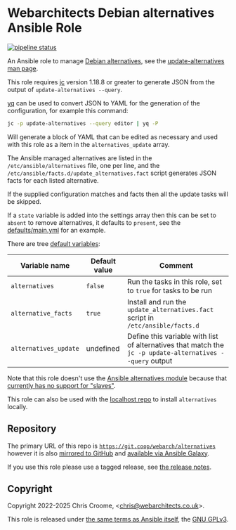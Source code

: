 # Webarchitects Debian alternatives Ansible Role

[![pipeline status](https://git.coop/webarch/alternatives/badges/main/pipeline.svg)](https://git.coop/webarch/alternatives/-/commits/main)

An Ansible role to manage [Debian alternatives](https://wiki.debian.org/DebianAlternatives), see the [update-alternatives man page](https://manpages.debian.org/update-alternatives).

This role requires [jc](https://git.coop/webarch/jq) version 1.18.8 or greater to generate JSON from the output of `update-alternatives --query`.

[yq](https://git.coop/webarch/yq) can be used to convert JSON to YAML for the generation of the configuration, for example this command:

```bash
jc -p update-alternatives --query editor | yq -P
```

Will generate a block of YAML that can be edited as necessary and used with this role as a item in the `alternatives_update` array.

The Ansible managed alternatives are listed in the `/etc/ansible/alternatives` file, one per line, and the `/etc/ansible/facts.d/update_alternatives.fact` script generates JSON facts for each listed alternative.

If the supplied configuration matches and facts then all the update tasks will be skipped.

If a `state` variable is added into the settings array then this can be set to `absent` to remove alternatives, it defaults to `present`, see the [defaults/main.yml](defaults/main.yml) for an example.

There are tree [default variables](defaults/main.yml):

| Variable name         | Default value    | Comment                                                                                                  |
|-----------------------|------------------|----------------------------------------------------------------------------------------------------------|
| `alternatives`        | `false`          | Run the tasks in this role, set to `true` for tasks to be run                                            |
| `alternative_facts`   | `true`           | Install and run the `update_alternatives.fact` script in `/etc/ansible/facts.d`                          |
| `alternatives_update` | undefined        | Define this variable with list of alternatives that match the `jc -p update-alternatives --query` output |

Note that this role doesn't use the [Ansible alternatives module](https://docs.ansible.com/ansible/latest/collections/community/general/alternatives_module.html) because that [currently has no support for "slaves"](https://github.com/ansible-collections/community.general/issues/3366).

This role can also be used with the [localhost repo](https://git.coop/webarch/localhost) to install `alternatives` locally.

## Repository

The primary URL of this repo is [`https://git.coop/webarch/alternatives`](https://git.coop/webarch/alternatives) however it is also [mirrored to GitHub](https://github.com/webarch-coop/ansible-role-alternatives) and [available via Ansible Galaxy](https://galaxy.ansible.com/chriscroome/alternatives).

If you use this role please use a tagged release, see [the release notes](https://git.coop/webarch/alternatives/-/releases).

## Copyright

Copyright 2022-2025 Chris Croome, &lt;[chris@webarchitects.co.uk](mailto:chris@webarchitects.co.uk)&gt;.

This role is released under [the same terms as Ansible itself](https://github.com/ansible/ansible/blob/devel/COPYING), the [GNU GPLv3](LICENSE).
